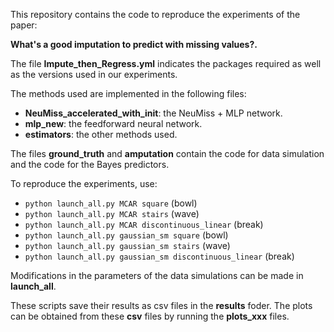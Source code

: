 This repository contains the code to reproduce the experiments of the paper:

__What's a good imputation to predict with missing values?.__

The file **Impute_then_Regress.yml** indicates the packages required as well as
the versions used in our experiments.

The methods used are implemented in the following files:
 * **NeuMiss_accelerated_with_init**: the NeuMiss + MLP network.
 * **mlp_new**: the feedforward neural network.
 * **estimators**: the other methods used.

 The files **ground_truth** and **amputation** contain the code for data
 simulation and the code for the Bayes predictors.

 To reproduce the experiments, use:
  * `python launch_all.py MCAR square` (bowl)
  * `python launch_all.py MCAR stairs` (wave)
  * `python launch_all.py MCAR discontinuous_linear` (break)
  * `python launch_all.py gaussian_sm square` (bowl)
  * `python launch_all.py gaussian_sm stairs` (wave)
  * `python launch_all.py gaussian_sm discontinuous_linear` (break)

Modifications in the parameters of the data simulations can be made in
**launch_all**.

These scripts save their results as csv files in the **results** foder. The
plots can be obtained from these **csv** files by running the **plots_xxx**
files.
